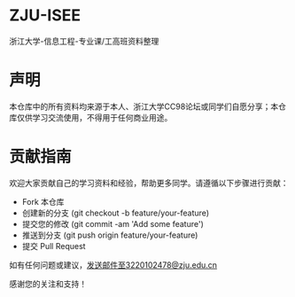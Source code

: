 # ZJU-ISEE
浙江大学-信息工程-专业课/工高班资料整理

# 声明
本仓库中的所有资料均来源于本人、浙江大学CC98论坛或同学们自愿分享；本仓库仅供学习交流使用，不得用于任何商业用途。

# 贡献指南
欢迎大家贡献自己的学习资料和经验，帮助更多同学。请遵循以下步骤进行贡献：
+ Fork 本仓库
+ 创建新的分支 (git checkout -b feature/your-feature)
+ 提交您的修改 (git commit -am 'Add some feature')
+ 推送到分支 (git push origin feature/your-feature)
+ 提交 Pull Request

如有任何问题或建议，发送邮件至3220102478@zju.edu.cn

感谢您的关注和支持！

